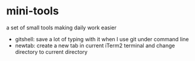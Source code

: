 mini-tools
==========

a set of small tools making daily work easier

* gitshell: save a lot of typing with it when I use git under command line
* newtab: create a new tab in current iTerm2 terminal and change directory to current directory
